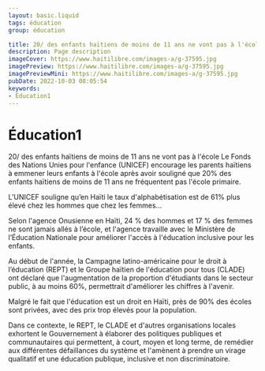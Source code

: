 ```yaml
---
layout: basic.liquid
tags: éducation
group: éducation

title: 20/ des enfants haïtiens de moins de 11 ans ne vont pas à l'école
description: Page description
imageCover: https://www.haitilibre.com/images-a/g-37595.jpg
imagePreview: https://www.haitilibre.com/images-a/g-37595.jpg
imagePreviewMini: https://www.haitilibre.com/images-a/g-37595.jpg
pubDate: 2022-10-03 08:05:54
keywords:
- Éducation1
---
```


# Éducation1

20/ des enfants haïtiens de moins de 11 ans ne vont pas à l'école
Le Fonds des Nations Unies pour l'enfance (UNICEF) encourage les parents haïtiens à emmener leurs enfants à l'école après avoir souligné que 20% des enfants haïtiens de moins de 11 ans ne fréquentent pas l'école primaire.

L’UNICEF souligne qu’en Haïti le taux d'alphabétisation est de 61% plus élevé chez les hommes que chez les femmes…

Selon l'agence Onusienne en Haïti, 24 % des hommes et 17 % des femmes ne sont jamais allés à l’école, et l'agence travaille avec le Ministère de l’Éducation Nationale pour améliorer l'accès à l'éducation inclusive pour les enfants.

Au début de l'année, la Campagne latino-américaine pour le droit à l’éducation (REPT) et le Groupe haïtien de l'éducation pour tous (CLADE) ont déclaré que l'augmentation de la proportion d'étudiants dans le secteur public, à au moins 60%, permettrait d'améliorer les chiffres à l'avenir.

Malgré le fait que l'éducation est un droit en Haïti, près de 90% des écoles sont privées, avec des prix trop élevés pour la population.

Dans ce contexte, le REPT, le CLADE et d'autres organisations locales exhortent le Gouvernement à élaborer des politiques publiques et communautaires qui permettent, à court, moyen et long terme, de remédier aux différentes défaillances du système et l'amènent à prendre un virage qualitatif et une éducation publique, inclusive et non discriminatoire.
